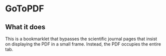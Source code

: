 # GoToPDF
## What it does
This is a bookmarklet that bypasses the scientific journal pages that insist on displaying the PDF in a small frame. Instead, the PDF occupies the entire tab. 

